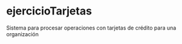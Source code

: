 # ejercicioTarjetas
Sistema para procesar operaciones con tarjetas de crédito para una organización
